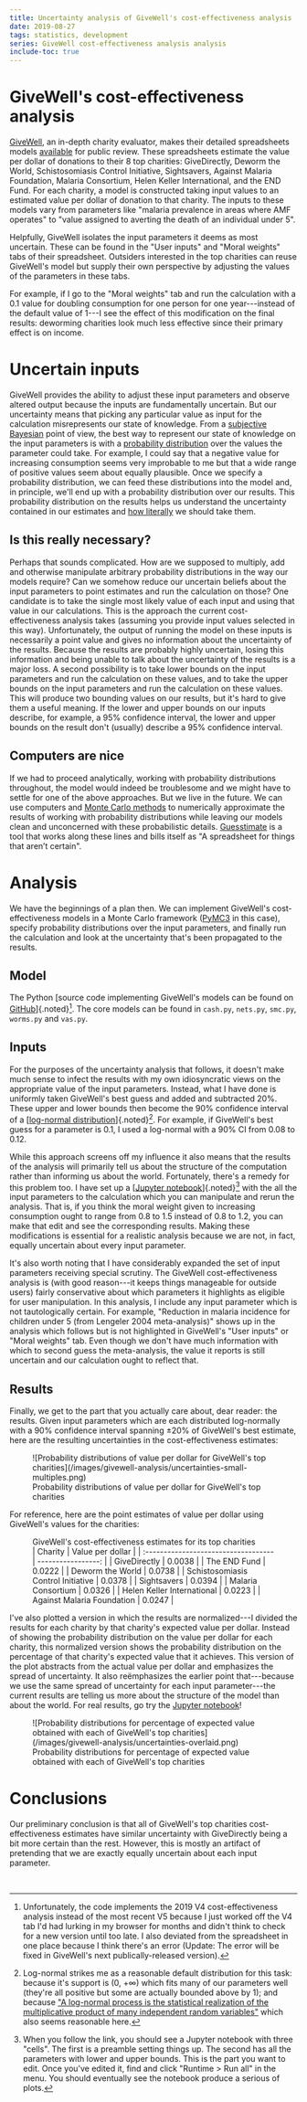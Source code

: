 ```yaml
---
title: Uncertainty analysis of GiveWell's cost-effectiveness analysis
date: 2019-08-27
tags: statistics, development
series: GiveWell cost-effectiveness analysis analysis
include-toc: true
---
```


# GiveWell's cost-effectiveness analysis

[GiveWell](https://www.givewell.org/), an in-depth charity evaluator, makes their detailed spreadsheets models [available](https://docs.google.com/spreadsheets/d/1d255LKz11L3V-OgOEns9WvJzpnVeaLTcEP1HD4lC478/edit#gid=1537947274) for public review. These spreadsheets estimate the value per dollar of donations to their 8 top charities: GiveDirectly, Deworm the World, Schistosomiasis Control Initiative, Sightsavers, Against Malaria Foundation, Malaria Consortium, Helen Keller International, and the END Fund. For each charity, a model is constructed taking input values to an estimated value per dollar of donation to that charity. The inputs to these models vary from parameters like "malaria prevalence in areas where AMF operates" to "value assigned to averting the death of an individual under 5".

Helpfully, GiveWell isolates the input parameters it deems as most uncertain. These can be found in the "User inputs" and "Moral weights" tabs of their spreadsheet. Outsiders interested in the top charities can reuse GiveWell's model but supply their own perspective by adjusting the values of the parameters in these tabs.

For example, if I go to the "Moral weights" tab and run the calculation with a 0.1 value for doubling consumption for one person for one year---instead of the default value of 1---I see the effect of this modification on the final results: deworming charities look much less effective since their primary effect is on income.

# Uncertain inputs

GiveWell provides the ability to adjust these input parameters and observe altered output because the inputs are fundamentally uncertain. But our uncertainty means that picking any particular value as input for the calculation misrepresents our state of knowledge. From a [subjective Bayesian](https://en.wikipedia.org/wiki/Bayesian_probability) point of view, the best way to represent our state of knowledge on the input parameters is with a [probability distribution](https://en.wikipedia.org/wiki/Probability_distribution) over the values the parameter could take. For example, I could say that a negative value for increasing consumption seems very improbable to me but that a wide range of positive values seem about equally plausible. Once we specify a probability distribution, we can feed these distributions into the model and, in principle, we'll end up with a probability distribution over our results. This probability distribution on the results helps us understand the uncertainty contained in our estimates and [how literally](https://blog.givewell.org/2011/08/18/why-we-cant-take-expected-value-estimates-literally-even-when-theyre-unbiased/) we should take them.

## Is this really necessary?

Perhaps that sounds complicated. How are we supposed to multiply, add and otherwise manipulate arbitrary probability distributions in the way our models require? Can we somehow reduce our uncertain beliefs about the input parameters to point estimates and run the calculation on those? One candidate is to take the single most likely value of each input and using that value in our calculations. This is the approach the current cost-effectiveness analysis takes (assuming you provide input values selected in this way). Unfortunately, the output of running the model on these inputs is necessarily a point value and gives no information about the uncertainty of the results. Because the results are probably highly uncertain, losing this information and being unable to talk about the uncertainty of the results is a major loss. A second possibility is to take lower bounds on the input parameters and run the calculation on these values, and to take the upper bounds on the input parameters and run the calculation on these values. This will produce two bounding values on our results, but it's hard to give them a useful meaning. If the lower and upper bounds on our inputs describe, for example, a 95% confidence interval, the lower and upper bounds on the result don't (usually) describe a 95% confidence interval.

## Computers are nice

If we had to proceed analytically, working with probability distributions throughout, the model would indeed be troublesome and we might have to settle for one of the above approaches. But we live in the future. We can use computers and [Monte Carlo methods](https://en.wikipedia.org/wiki/Monte_Carlo_method) to numerically approximate the results of working with probability distributions while leaving our models clean and unconcerned with these probabilistic details. [Guesstimate](https://www.getguesstimate.com/) is a tool that works along these lines and bills itself as "A spreadsheet for things that aren’t certain".

# Analysis

We have the beginnings of a plan then. We can implement GiveWell's cost-effectiveness models in a Monte Carlo framework ([PyMC3](https://docs.pymc.io/) in this case), specify probability distributions over the input parameters, and finally run the calculation and look at the uncertainty that's been propagated to the results.

<!--more-->

## Model

The Python [source code implementing GiveWell's models can be found on [GitHub](https://github.com/colehaus/givewell-analysis)]{.noted}[^models]. The core models can be found in `cash.py`, `nets.py`, `smc.py`, `worms.py` and `vas.py`.

## Inputs

For the purposes of the uncertainty analysis that follows, it doesn't make much sense to infect the results with my own idiosyncratic views on the appropriate value of the input parameters. Instead, what I have done is uniformly taken GiveWell's best guess and added and subtracted 20%. These upper and lower bounds then become the 90% confidence interval of a [[log-normal distribution](https://en.wikipedia.org/wiki/Log-normal_distribution)]{.noted}[^log-normal]. <!--TODO image here--> For example, if GiveWell's best guess for a parameter is 0.1, I used a log-normal with a 90% CI from 0.08 to 0.12. 

While this approach screens off my influence it also means that the results of the analysis will primarily tell us about the structure of the computation rather than informing us about the world. Fortunately, there's a remedy for this problem too. I have set up a [[Jupyter notebook](https://colab.research.google.com/drive/1TCXBi7lF69Xaaygub5HGD6-Rb6qE924e#sandboxMode=true)]{.noted}[^jupyter] with the all the input parameters to the calculation which you can manipulate and rerun the analysis. That is, if you think the moral weight given to increasing consumption ought to range from 0.8 to 1.5 instead of 0.8 to 1.2, you can make that edit and see the corresponding results. Making these modifications is essential for a realistic analysis because we are not, in fact, equally uncertain about every input parameter.

It's also worth noting that I have considerably expanded the set of input parameters receiving special scrutiny. The GiveWell cost-effectiveness analysis is (with good reason---it keeps things manageable for outside users) fairly conservative about which parameters it highlights as eligible for user manipulation. In this analysis, I include any input parameter which is not tautologically certain. For example, "Reduction in malaria incidence for children under 5 (from Lengeler 2004 meta-analysis)" shows up in the analysis which follows but is not highlighted in GiveWell's "User inputs" or "Moral weights" tab. Even though we don't have much information with which to second guess the meta-analysis, the value it reports is still uncertain and our calculation ought to reflect that.

## Results

Finally, we get to the part that you actually care about, dear reader: the results. Given input parameters which are each distributed log-normally with a 90% confidence interval spanning ±20% of GiveWell's best estimate, here are the resulting uncertainties in the cost-effectiveness estimates:

<figure class="natural-fig">
![Probability distributions of value per dollar for GiveWell's top charities](/images/givewell-analysis/uncertainties-small-multiples.png)
<figcaption>Probability distributions of value per dollar for GiveWell's top charities</figcaption>
</figure>

For reference, here are the point estimates of value per dollar using GiveWell's values for the charities:

<figure>
<figcaption>GiveWell's cost-effectiveness estimates for its top charities</figcaption>
| Charity                              |   Value per dollar |
| :----------------------------------- | -----------------: |
| GiveDirectly                         |             0.0038 |
| The END Fund                         |             0.0222 |
| Deworm the World                     |             0.0738 |
| Schistosomiasis Control Initiative   |             0.0378 |
| Sightsavers                          |             0.0394 |
| Malaria Consortium                   |             0.0326 |
| Helen Keller International           |             0.0223 |
| Against Malaria Foundation           |             0.0247 |
</figure>

I've also plotted a version in which the results are normalized---I divided the results for each charity by that charity's expected value per dollar. Instead of showing the probability distribution on the value per dollar for each charity, this normalized version shows the probability distribution on the percentage of that charity's expected value that it achieves. This version of the plot abstracts from the actual value per dollar and emphasizes the spread of uncertainty. It also reëmphasizes the earlier point that---because we use the same spread of uncertainty for each input parameter---the current results are telling us more about the structure of the model than about the world. For real results, go try the [Jupyter notebook](https://colab.research.google.com/drive/1TCXBi7lF69Xaaygub5HGD6-Rb6qE924e#sandboxMode=true)!

<figure class="natural-fig">
![Probability distributions for percentage of expected value obtained with each of GiveWell's top charities](/images/givewell-analysis/uncertainties-overlaid.png)
<figcaption>Probability distributions for percentage of expected value obtained with each of GiveWell's top charities</figcaption>
</figure>

# Conclusions

Our preliminary conclusion is that all of GiveWell's top charities cost-effectiveness estimates have similar uncertainty with GiveDirectly being a bit more certain than the rest. However, this is mostly an artifact of pretending that we are exactly equally uncertain about each input parameter.

<br>

[^models]: Unfortunately, the code implements the 2019 V4 cost-effectiveness analysis instead of the most recent V5 because I just worked off the V4 tab I'd had lurking in my browser for months and didn't think to check for a new version until too late. I also deviated from the spreadsheet in one place because I think there's an error (Update: The error will be fixed in GiveWell's next publically-released version).
[^log-normal]: Log-normal strikes me as a reasonable default distribution for this task: because it's support is (0, +∞) which fits many of our parameters well (they're all positive but some are actually bounded above by 1); and because ["A log-normal process is the statistical realization of the multiplicative product of many independent random variables"](https://en.wikipedia.org/wiki/Log-normal_distribution) which also seems reasonable here.
[^jupyter]: When you follow the link, you should see a Jupyter notebook with three "cells". The first is a preamble setting things up. The second has all the parameters with lower and upper bounds. This is the part you want to edit. Once you've edited it, find and click "Runtime > Run all" in the menu. You should eventually see the notebook produce a serious of plots.
